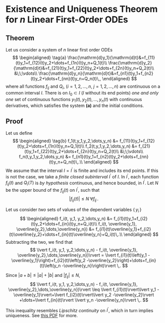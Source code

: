 <!-- 62.3 p768 -->
# Existence and Uniqueness Theorem for $n$ Linear First-Order ODEs
## Theorem
Let us consider a system of $n$ linear first order ODEs
$$
\begin{aligned}
\tag{a}
\frac{\mathrm{d}y_1}{\mathrm{d}t}&=f_{11}(t)y_1+f_{12}(t)y_2+\dots+f_{1n}(t)y_n+Q_1(t)\\
\frac{\mathrm{d}y_2}{\mathrm{d}t}&=f_{21}(t)y_1+f_{22}(t)y_2+\dots+f_{2n}(t)y_n+Q_2(t)\\
&\;\;\vdots\\
\frac{\mathrm{d}y_n}{\mathrm{d}t}&=f_{n1}(t)y_1+f_{n2}(t)y_2+\dots+f_{nn}(t)y_n+Q_n(t)\,,
\end{aligned}
$$
where all functions $f_{ij}$ and $Q_i$, ($i=1,2,\dots,n$, $j=1,2,\dots,n$) are continuous on a common interval $I$. There is on $I_0\subset I$ ($I$ without its end points) _one and only one_ set of continuous functions $y_1(t),\,y_2(t),\,\dots,\,y_n(t)$ with continuous derivatives, which satisfies the system **(a)** and the initial conditions.
    
## Proof
Let us define 
$$
\begin{aligned}
\tag{b}
f_1(t,y_1,y_2,\dots,y_n) &= f_{11}(t)y_1+f_{12}(t)y_2+\dots+f_{1n}(t)y_n+Q_1(t)\\
f_2(t,y_1,y_2,\dots,y_n) &= f_{21}(t)y_1+f_{22}(t)y_2+\dots+f_{2n}(t)y_n+Q_2(t)\\
&\;\;\vdots\\
f_n(t,y_1,y_2,\dots,y_n) &= f_{n1}(t)y_1+f_{n2}(t)y_2+\dots+f_{nn}(t)y_n+Q_n(t)\,.\\
\end{aligned}
$$
We assume that the interval $I=I^\prime$ is finite and includes its end points. If this is not the case, we take a _finite closed subinterval_ $I^\prime$ of $I$. In $I^\prime$, each function $f_{ij}(t)$ and $Q_i(T)$ is _by hypothesis_ continuous, and hence bounded, in $I^\prime$. Let $N$ be the upper bound of the $f_{ij}(t)$ on $I^\prime$, such that 
$$
    \tag{c}
    \lvert f_{ij}(t)\rvert \leq N \;\forall f_{ij}\,.
$$

Let us consider _two_ sets of values of the dependent variables $\{\,y_i \,\}$
$$
\begin{aligned}
f_i(t, y_1, y_2,\dots,y_n) &= f_{i1}(t)y_1+f_{i2}(t)y_2+\dots+f_{in}(t)y_n+Q_i(t)\\
f_i(t, \overline{y_1}, \overline{y_2},\dots,\overline{y_n}) &= f_{i1}(t)\overline{y_1}+f_{i2}(t)\overline{y_2}+\dots+f_{in}(t)\overline{y_n}+Q_i(t)\,.\\
\end{aligned}
$$
Subtracting the two, we find that 
$$
\lvert f_i(t, y_1, y_2,\dots,y_n) - f_i(t, \overline{y_1}, \overline{y_2},\dots,\overline{y_n})\rvert = \lvert f_{i1}(t)\left(y_1 -\overline{y_1}\right)+f_{i2}(t)\left(y_2 -\overline{y_2}\right)+\dots+f_{in}(t)\left(y_n -\overline{y_n}\right)\rvert \,. 
$$
    
Since $\lvert a + b \rvert \leq \lvert a \vert + \lvert b \rvert$ and $\lvert f_{ij}\rvert \leq N$, 
$$
\lvert f_i(t, y_1, y_2,\dots,y_n) - f_i(t, \overline{y_1}, \overline{y_2},\dots,\overline{y_n})\rvert \leq \lvert f_{i1}(t)\rvert\lvert y_1 -\overline{y_1}\rvert+\lvert f_{i2}(t)\rvert\lvert y_2 -\overline{y_2}\rvert +\dots+\lvert f_{in}(t)\rvert \lvert y_n -\overline{y_n}\rvert \,. 
$$
    
This inequality resembles _Lipschitz continuity_ on $I^\prime$, which in turn implies uniqueness. See [this PDF](existunique.pdf) for more.
   
